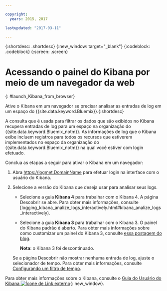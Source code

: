 ```yaml
---

copyright:
  years: 2015, 2017

lastupdated: "2017-03-11"

---
```



{:shortdesc: .shortdesc}
{:new_window: target="_blank"}
{:codeblock: .codeblock}
{:screen: .screen}

# Acessando o painel do Kibana por meio de um navegador da web
{: #launch_Kibana_from_browser}

Ative o Kibana em um navegador se precisar analisar as entradas de log em um espaço do {{site.data.keyword.Bluemix}}.{:shortdesc}

A consulta que é usada para filtrar os dados que são exibidos no Kibana recupera entradas de log para um espaço na organização do {{site.data.keyword.Bluemix_notm}}. As informações de log que o Kibana exibe incluem registros para todos os recursos que estiverem implementados no espaço da organização do {{site.data.keyword.Bluemix_notm}} na qual você estiver com login efetuado.

Conclua as etapas a seguir para ativar o Kibana em um navegador:

1. Abra [https://logmet.<span class="keyword" data-hd-keyref="DomainName">DomainName</span>](https://logmet.{DomainName}) para efetuar login na interface com o usuário do Kibana.

2. Selecione a versão do Kibana que deseja usar para analisar seus logs.
    * Selecione a guia **Kibana 4** para trabalhar com o Kibana 4. A página Descobrir se abre. Para obter mais informações, consulte [logging_kibana_analize_logs_interactively.html#kibana_analize_logs_interactively).
    * Selecione a guia **Kibana 3** para trabalhar com o Kibana 3. O painel do Kibana padrão é aberto. Para obter mais informações sobre como customizar um painel do Kibana 3, consulte [essa postagem do blog](https://www.ibm.com/blogs/bluemix/2015/09/creating-custom-kibana-dashboard-in-bluemix/).
     
        **Nota**: o Kibana 3 foi descontinuado. 

    Se a página Descobrir não mostrar nenhuma entrada de log, ajuste o selecionador de tempo. Para obter mais informações, consulte [Configurando um filtro de tempo](logging_kibana_set_time_filter.html#set_time_filter).

Para obter mais informações sobre o Kibana, consulte o [Guia do Usuário do Kibana ![Ícone de Link externo](../../../icons/launch-glyph.svg "External link icon")](https://www.elastic.co/guide/en/kibana/4.1/index.html){: new_window}.
